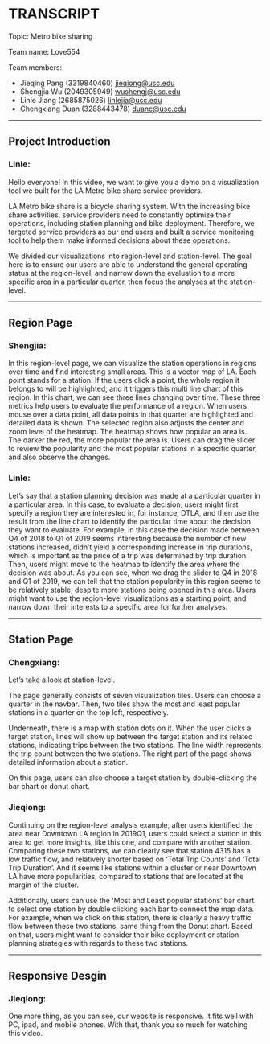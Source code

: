 # TRANSCRIPT

Topic: Metro bike sharing

Team name: Love554

Team members:

- Jieqing Pang (3319840460) <jieqiong@usc.edu>
- Shengjia Wu (2049305949) <wushengj@usc.edu>
- Linle Jiang (2685875026) <linlejia@usc.edu>
- Chengxiang Duan (3288443478) <duanc@usc.edu>

---

## Project Introduction
### Linle: 
Hello everyone! In this video, we want to give you a demo on a visualization tool we built for the LA Metro bike share service providers.

LA Metro bike share is a bicycle sharing system. With the increasing bike share activities, service providers need to constantly optimize their operations, including station planning and bike deployment. Therefore, we targeted service providers as our end users and built a service monitoring tool to help them make informed decisions about these operations.

We divided our visualizations into region-level and station-level. The goal here is to ensure our users are able to understand the general operating status at the region-level, and narrow down the evaluation to a more specific area in a particular quarter, then focus the analyses at the station-level.

--- 

## Region Page
### Shengjia: 
In this region-level page, we can visualize the station operations in regions over time and find interesting small areas. 
This is a vector map of LA. Each point stands for a station. If the users click a point, the whole region it belongs to will be highlighted, and it triggers this multi line chart of this region. In this chart, we can see three lines changing over time. These three metrics help users to evaluate the performance of a region. When users mouse over a data point, all data points in that quarter are highlighted and detailed data is shown. 
The selected region also adjusts the center and zoom level of the heatmap. The heatmap shows how popular an area is. The darker the red, the more popular the area is. Users can drag the slider to review the popularity and the most popular stations in a specific quarter, and also observe the changes.

### Linle: 
Let’s say that a station planning decision was made at a particular quarter in a particular area. In this case, to evaluate a decision, users might first specify a region they are interested in, for instance, DTLA, and then use the result from the line chart to identify the particular time about the decision they want to evaluate. For example, in this case the decision made between Q4 of 2018 to Q1 of 2019 seems interesting because the number of new stations increased, didn’t yield a corresponding increase in trip durations, which is important as the price of a trip was determined by trip duration. Then, users might move to the heatmap to identify the area where the decision was about. As you can see, when we drag the slider to Q4 in 2018 and Q1 of 2019, we can tell that the station popularity in this region seems to be relatively stable, despite more stations being opened in this area. Users might want to use the region-level visualizations as a starting point, and narrow down their interests to a specific area for further analyses.

---

## Station Page

### Chengxiang:
Let’s take a look at station-level.

The page generally consists of seven visualization tiles. Users can choose a quarter in the navbar. Then, two tiles show the most and least popular stations in a quarter on the top left, respectively. 

Underneath, there is a map with station dots on it. When the user clicks a target station, lines will show up between the target station and its related stations, indicating trips between the two stations. The line width represents the trip count between the two stations. 
The right part of the page shows detailed information about a station. 

On this page, users can also choose a target station by double-clicking the bar chart or donut chart.

### Jieqiong:
Continuing on the region-level analysis example, after users identified the area near Downtown LA region in 2019Q1, users could select a station in this area to get more insights, like this one, and compare with another station. Comparing these two stations, we can clearly see that station 4315 has a low traffic flow, and relatively shorter based on ‘Total Trip Counts’ and ‘Total Trip Duration’. And it seems like stations within a cluster or near Downtown LA have more popularities, compared to stations that are located at the margin of the cluster. 

Additionally, users can use the ‘Most and Least popular stations’ bar chart to select one station by double clicking each bar to connect the map data. For example, when we click on this station, there is clearly a heavy traffic flow between these two stations, same thing from the Donut chart. Based on that, users might want to consider their bike deployment or station planning strategies with regards to these two stations.

---

## Responsive Desgin
### Jieqiong:
One more thing, as you can see, our website is responsive. It fits well with PC, ipad, and mobile phones. With that, thank you so much for watching this video.